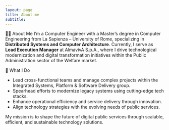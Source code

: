 ```yaml
---
layout: page
title: About me
subtitle:
---
```


👨‍💻 About Me
I’m a Computer Engineer with a Master’s degree in Computer Engineering from La Sapienza – University of Rome, specializing in **Distributed Systems and Computer Architecture**.
Currently, I serve as **Lead Execution Manager** at AlmavivA S.p.A., where I drive technological modernization and digital transformation initiatives within the Public Administration sector of the Welfare market.

🚀 What I Do
- Lead cross-functional teams and manage complex projects within the Integrated Systems, Platform & Software Delivery group.
- Spearhead efforts to modernize legacy systems using cutting-edge tech stacks.
- Enhance operational efficiency and service delivery through innovation.
- Align technology strategies with the evolving needs of public services.

My mission is to shape the future of digital public services through scalable, efficient, and sustainable technology solutions.
